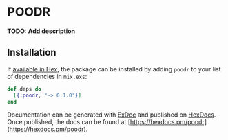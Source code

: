 # POODR

**TODO: Add description**

## Installation

If [available in Hex](https://hex.pm/docs/publish), the package can be installed
by adding `poodr` to your list of dependencies in `mix.exs`:

```elixir
def deps do
  [{:poodr, "~> 0.1.0"}]
end
```

Documentation can be generated with [ExDoc](https://github.com/elixir-lang/ex_doc)
and published on [HexDocs](https://hexdocs.pm). Once published, the docs can
be found at [https://hexdocs.pm/poodr](https://hexdocs.pm/poodr).

